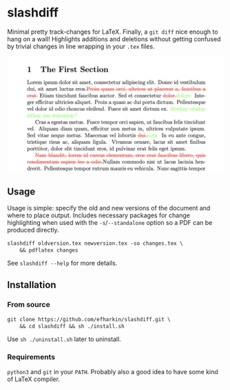 # slashdiff

Minimal pretty track-changes for LaTeX. Finally, a `git diff` nice enough to
hang on a wall! Highlights additions and deletions without getting confused by
trivial changes in line wrapping in your `.tex` files.

![Example slashdiff output](examples/changes_to_old.png)

## Usage

Usage is simple: specify the old and new versions of the document and where to
place output. Includes necessary packages for change highlighting when used
with the `-s`/`--standalone` option so a PDF can be produced directly.

```
slashdiff oldversion.tex newversion.tex -so changes.tex \
    && pdflatex changes
```

See `slashdiff --help` for more details.

## Installation

### From source

```
git clone https://github.com/efharkin/slashdiff.git \
    && cd slashdiff && sh ./install.sh
```

Use `sh ./uninstall.sh` later to uninstall.

### Requirements

`python3` and `git` in your `PATH`. Probably also a good idea to have some kind
of LaTeX compiler.
